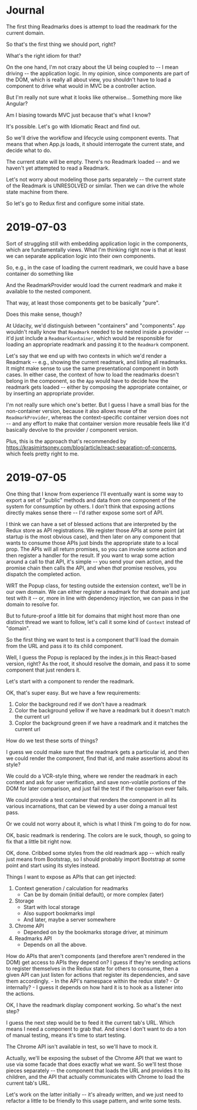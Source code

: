 # Journal

The first thing Readmarks does is attempt to load the readmark for the current domain.

So that's the first thing we should port, right?

What's the right idiom for that?

On the one hand, I'm not crazy about the UI being coupled to -- I mean driving -- the application logic. In my opinion,
since components are part of the DOM, which is really all about view, you shouldn't have to load a component to drive
what would in MVC be a controller action.

But I'm really not sure what it looks like otherwise... Something more like Angular?

Am I biasing towards MVC just because that's what I know?

It's possible. Let's go with Idiomatic React and find out.

So we'll drive the workflow and lifecycle using component events. That means that when App.js loads, it should
interrogate the current state, and decide what to do.

The current state will be empty. There's no Readmark loaded -- and we haven't yet attempted to read a Readmark.

Let's not worry about modeling those parts separately -- the current state of the Readmark is UNRESOLVED or similar.
Then we can drive the whole state machine from there.

So let's go to Redux first and configure some initial state.

# 2019-07-03

Sort of struggling still with embedding application logic in the components, which are fundamentally views.
What I'm thinking right now is that at least we can separate application logic into their own components.

So, e.g., in the case of loading the current readmark, we could have a base container do something like
<App>
    <ReadmarkProvider>
        <Readmark>
    </ReadmarkProvider>
</App>

And the ReadmarkProvider would load the current readmark and make it available to the nested component.

That way, at least those components get to be basically "pure".

Does this make sense, though?

At Udacity, we'd distinguish between "containers" and "components". `App` wouldn't really know that `Readmark` needed to
be nested inside a provider -- it'd just include a `ReadmarkContainer`, which would be responsible for loading an
appropriate readmark and passing it to the `Readmark` component.

Let's say that we end up with two contexts in which we'd render a Readmark -- e.g., showing the current readmark, and 
listing all readmarks. It might make sense to use the same presentational component in both cases. In either case, the
context of how to load the readmarks doesn't belong in the component, so the `App` would have to decide how the readmark
gets loaded -- either by composing the appropriate container, or by inserting an appropriate provider.

I'm not really sure which one's better. But I guess I have a small bias for the non-container version, because it also
allows reuse of the `ReadmarkProvider`, whereas the context-specific container version does not -- and any effort
to make that container version more reusable feels like it'd basically devolve to the provider / component version.

Plus, this is the approach that's recommended by <https://krasimirtsonev.com/blog/article/react-separation-of-concerns>,
which feels pretty right to me.

# 2019-07-05

One thing that I know from experience I'll eventually want is some way to export a set of "public" methods and data from
one component of the system for consumption by others. I don't think that exposing actions directly makes sense there --
I'd rather expose some sort of API.

I think we can have a set of blessed actions that are interpreted by the Redux store as API registrations. We register
those APIs at some point (at startup is the most obvious case), and then later on any component that wants to consume
those APIs just binds the appropriate state to a local prop. The APIs will all return promises, so you can invoke some
action and then register a handler for the result. If you want to wrap some action around a call to that API, it's
simple -- you send your own action, and the promise chain then calls the API, and when *that* promise resolves, you
dispatch the completed action.

WRT the Popup class, for testing outside the extension context, we'll be in our own domain. We can either register a 
readmark for that domain and just test with it -- or, more in line with dependency injection, we can pass in the domain
to resolve for.

But to future-proof a little bit for domains that might host more than one distinct thread we want to follow, let's
call it some kind of `Context` instead of "domain".

So the first thing we want to test is a component that'll load the domain from the URL and pass it to its child component.

Well, I guess the Popup is replaced by the index.js in this React-based version, right? As the root, it should resolve
the domain, and pass it to some component that just renders it.

Let's start with a component to render the readmark.

OK, that's super easy. But we have a few requirements:
1. Color the background red if we don't have a readmark
2. Color the background yellow if we have a readmark but it doesn't match the current url
3. Coplor the background green if we have a readmark and it matches the current url

How do we test these sorts of things?

I guess we could make sure that the readmark gets a particular id, and then we could render the component, find that id,
and make assertions about its style?

We could do a VCR-style thing, where we render the readmark in each context and ask for user verification, and save
non-volatile portions of the DOM for later comparison, and just fail the test if the comparison ever fails.

We could provide a test container that renders the component in all its various incarnations, that can be viewed by a 
user doing a manual test pass.

Or we could not worry about it, which is what I think I'm going to do for now.

OK, basic readmark is rendering. The colors are le suck, though, so going to fix that a little bit right now.

OK, done. Cribbed some styles from the old readmark app -- which really just means from Bootstrap, so I should probably
import Bootstrap at some point and start using its styles instead.

Things I want to expose as APIs that can get injected:
1. Context generation / calculation for readmarks
    - Can be by domain (initial default), or more complex (later)
2. Storage
    - Start with local storage
    - Also support bookmarks impl
    - And later, maybe a server somewhere
3. Chrome API
    - Depended on by the bookmarks storage driver, at minimum
4. Readmarks API
    - Depends on all the above.

How do APIs that aren't components (and therefore aren't rendered in the DOM) get access to APIs they depend on?
I guess if they're sending actions to register themselves in the Redux state for others to consume, then a given API
can just listen for actions that register its dependencies, and save them accordingly.
    - In the API's namespace within the redux state?
    - Or internally?
    - I guess it depends on how hard it is to hook as a listener into the actions.
    
OK, I have the readmark display component working. So what's the next step?

I guess the next step would be to feed it the current tab's URL. Which means I need a component to grab that. And since 
I don't want to do a ton of manual testing, means it's time to start testing.

The Chrome API isn't available in test, so we'll have to mock it.

Actually, we'll be exposing the subset of the Chrome API that we want to use via some facade that does exactly what we
want. So we'll test those pieces separately -- the component that loads the URL and provides it to its children, and the
API that actually communicates with Chrome to load the current tab's URL.

Let's work on the latter initially -- it's already written, and we just need to refactor a little to be friendly to this
usage pattern, and write some tests.

